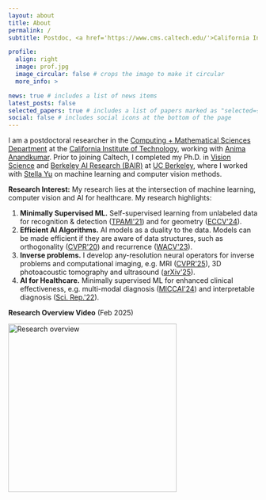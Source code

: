 ```yaml
---
layout: about
title: About
permalink: /
subtitle: Postdoc, <a href='https://www.cms.caltech.edu/'>California Institute of Technology</a> | peterw at caltech dot edu

profile:
  align: right
  image: prof.jpg
  image_circular: false # crops the image to make it circular
  more_info: >

news: true # includes a list of news items
latest_posts: false
selected_papers: true # includes a list of papers marked as "selected={true}"
social: false # includes social icons at the bottom of the page
---
```



I am a postdoctoral researcher in the [Computing + Mathematical Sciences Department](https://cms.caltech.edu/) at the [California Institute of Technology](https://www.caltech.edu/), working with [Anima Anandkumar](http://tensorlab.cms.caltech.edu/users/anima/). Prior to joining Caltech, I completed my Ph.D. in [Vision Science](https://vision.berkeley.edu/) and [Berkeley AI Research (BAIR)](https://bair.berkeley.edu/) at [UC Berkeley](https://www.berkeley.edu/), where I worked with [Stella Yu](https://web.eecs.umich.edu/~stellayu/) on machine learning and computer vision methods.


**Research Interest:** My research lies at the intersection of machine learning, computer vision and AI for healthcare. My research highlights:
1. **Minimally Supervised ML.** Self-supervised learning from unlabeled data for recognition & detection ([TPAMI'21](https://pwang.pw/spn.html)) and for geometry ([ECCV'24](https://pwang.pw/trajSSL)).
2. **Efficient AI Algorithms.** AI models as a duality to the data. Models can be made efficient if they are aware of data structures, such as orthogonality ([CVPR'20](https://pwang.pw/ocnn.html)) and recurrence ([WACV'23](https://pwang.pw/rpg.html)).
3. **Inverse problems.** I develop any-resolution neural operators for inverse problems and computational imaging, e.g. MRI ([CVPR'25](https://arxiv.org/abs/2410.16290)), 3D photoacoustic tomography and ultrasound ([arXiv'25](https://arxiv.org/abs/2501.01157)).
4. **AI for Healthcare.** Minimally supervised ML for enhanced clinical effectiveness, e.g. multi-modal diagnosis ([MICCAI'24](https://danielchyeh.github.io/MDPipe/)) and interpretable diagnosis ([Sci. Rep.'22](https://www.nature.com/articles/s41598-022-18933-y)).

**Research Overview Video** (Feb 2025)

<a href="https://youtu.be/BXrKLnlhbqo" title="Research overview">
  <img src="https://pwang.pw/assets/img/roverview.jpg" alt="Research overview" width="auto" height="340">
</a>